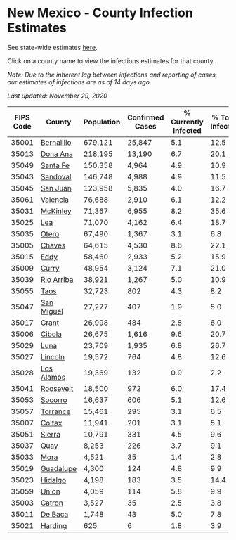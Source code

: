 # New Mexico - County Infection Estimates

See state-wide estimates [here](/infections/us-nm).

Click on a county name to view the infections estimates for that county.

*Note: Due to the inherent lag between infections and reporting of cases, our estimates of infections are as of 14 days ago.*

*Last updated: November 29, 2020*

|   FIPS Code |                   County |   Population |   Confirmed Cases |   % Currently Infected |   % Total Infected |
|-------------|--------------------------|--------------|-------------------|------------------------|--------------------|
|       35001 | [Bernalillo](bernalillo) |      679,121 |            25,847 |                    5.1 |               12.5 |
|       35013 |     [Dona Ana](dona-ana) |      218,195 |            13,190 |                    6.7 |               20.1 |
|       35049 |     [Santa Fe](santa-fe) |      150,358 |             4,964 |                    4.9 |               10.9 |
|       35043 |     [Sandoval](sandoval) |      146,748 |             4,988 |                    4.9 |               11.5 |
|       35045 |     [San Juan](san-juan) |      123,958 |             5,835 |                    4.0 |               16.7 |
|       35061 |     [Valencia](valencia) |       76,688 |             2,910 |                    6.1 |               12.2 |
|       35031 |     [McKinley](mckinley) |       71,367 |             6,955 |                    8.2 |               35.6 |
|       35025 |               [Lea](lea) |       71,070 |             4,162 |                    6.4 |               18.7 |
|       35035 |           [Otero](otero) |       67,490 |             1,367 |                    3.1 |                6.8 |
|       35005 |         [Chaves](chaves) |       64,615 |             4,530 |                    8.6 |               22.1 |
|       35015 |             [Eddy](eddy) |       58,460 |             2,933 |                    5.2 |               15.9 |
|       35009 |           [Curry](curry) |       48,954 |             3,124 |                    7.1 |               21.0 |
|       35039 | [Rio Arriba](rio-arriba) |       38,921 |             1,267 |                    5.0 |               10.9 |
|       35055 |             [Taos](taos) |       32,723 |               802 |                    4.3 |                8.2 |
|       35047 | [San Miguel](san-miguel) |       27,277 |               407 |                    1.9 |                5.0 |
|       35017 |           [Grant](grant) |       26,998 |               484 |                    2.8 |                6.0 |
|       35006 |         [Cibola](cibola) |       26,675 |             1,616 |                    9.6 |               20.7 |
|       35029 |             [Luna](luna) |       23,709 |             1,935 |                    6.8 |               26.7 |
|       35027 |       [Lincoln](lincoln) |       19,572 |               764 |                    4.8 |               12.6 |
|       35028 | [Los Alamos](los-alamos) |       19,369 |               132 |                    0.9 |                2.2 |
|       35041 |   [Roosevelt](roosevelt) |       18,500 |               972 |                    6.0 |               17.4 |
|       35053 |       [Socorro](socorro) |       16,637 |               606 |                    5.1 |               12.6 |
|       35057 |     [Torrance](torrance) |       15,461 |               295 |                    3.1 |                6.5 |
|       35007 |         [Colfax](colfax) |       11,941 |               201 |                    3.1 |                5.1 |
|       35051 |         [Sierra](sierra) |       10,791 |               331 |                    4.5 |                9.6 |
|       35037 |             [Quay](quay) |        8,253 |               226 |                    3.7 |                9.1 |
|       35033 |             [Mora](mora) |        4,521 |                35 |                    1.4 |                2.8 |
|       35019 |   [Guadalupe](guadalupe) |        4,300 |               124 |                    4.8 |                9.9 |
|       35023 |       [Hidalgo](hidalgo) |        4,198 |               183 |                    3.5 |               14.4 |
|       35059 |           [Union](union) |        4,059 |               114 |                    5.8 |                9.9 |
|       35003 |         [Catron](catron) |        3,527 |                35 |                    2.5 |                3.8 |
|       35011 |       [De Baca](de-baca) |        1,748 |                43 |                    5.0 |                7.8 |
|       35021 |       [Harding](harding) |          625 |                 6 |                    1.8 |                3.9 |